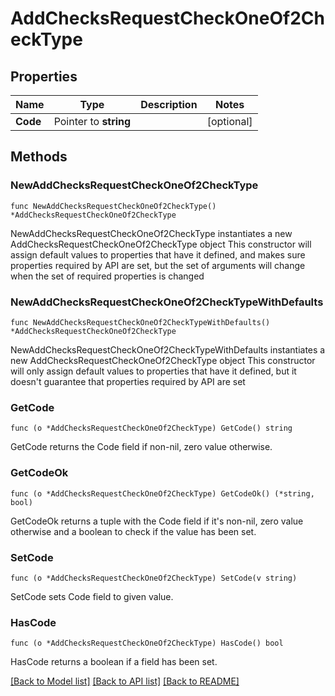 # AddChecksRequestCheckOneOf2CheckType

## Properties

Name | Type | Description | Notes
------------ | ------------- | ------------- | -------------
**Code** | Pointer to **string** |  | [optional] 

## Methods

### NewAddChecksRequestCheckOneOf2CheckType

`func NewAddChecksRequestCheckOneOf2CheckType() *AddChecksRequestCheckOneOf2CheckType`

NewAddChecksRequestCheckOneOf2CheckType instantiates a new AddChecksRequestCheckOneOf2CheckType object
This constructor will assign default values to properties that have it defined,
and makes sure properties required by API are set, but the set of arguments
will change when the set of required properties is changed

### NewAddChecksRequestCheckOneOf2CheckTypeWithDefaults

`func NewAddChecksRequestCheckOneOf2CheckTypeWithDefaults() *AddChecksRequestCheckOneOf2CheckType`

NewAddChecksRequestCheckOneOf2CheckTypeWithDefaults instantiates a new AddChecksRequestCheckOneOf2CheckType object
This constructor will only assign default values to properties that have it defined,
but it doesn't guarantee that properties required by API are set

### GetCode

`func (o *AddChecksRequestCheckOneOf2CheckType) GetCode() string`

GetCode returns the Code field if non-nil, zero value otherwise.

### GetCodeOk

`func (o *AddChecksRequestCheckOneOf2CheckType) GetCodeOk() (*string, bool)`

GetCodeOk returns a tuple with the Code field if it's non-nil, zero value otherwise
and a boolean to check if the value has been set.

### SetCode

`func (o *AddChecksRequestCheckOneOf2CheckType) SetCode(v string)`

SetCode sets Code field to given value.

### HasCode

`func (o *AddChecksRequestCheckOneOf2CheckType) HasCode() bool`

HasCode returns a boolean if a field has been set.


[[Back to Model list]](../README.md#documentation-for-models) [[Back to API list]](../README.md#documentation-for-api-endpoints) [[Back to README]](../README.md)



